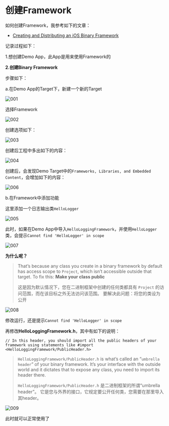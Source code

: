 # 创建Framework

如何创建Framework，我参考如下的文章：

+ [Creating and Distributing an iOS Binary Framework](https://www.instabug.com/blog/ios-binary-framework)

记录过程如下：

1.想创建Demo App，此App是用来使用Framework的

**2.创建Binary Framework**

步骤如下：

a.在Demo App的Target下，新建一个新的Target

![001](./images/001.png)

选择Framework

![002](./images/002.png)

创建选项如下：

![003](./images/003.png)

创建后工程中多出如下的内容：

![004](./images/004.png)



创建后，会发现Demo Target中的`Frameworks, Libraries, and Embedded Content`，会增加如下的内容：

![006](./images/006.png)



b.在Framework中添加功能

这里添加一个日志输出类`HelloLogger`

![005](./images/005.png)



此时，如果在Demo App中导入`HelloLoggingFramework`，并使用`HelloLogger`类，会提示`Cannot find 'HelloLogger' in scope`

![007](./images/007.png)



**为什么呢？**

> That’s because any class you create in a binary framework by default has access scope to `Project`, which isn’t accessible outside that target. To fix this: **Make your class public**
>
> 这是因为默认情况下，您在二进制框架中创建的任何类都具有 `Project` 的访问范围，而在该目标之外无法访问该范围。 要解决此问题：将您的类设为公开



![008](./images/008.png)

修改运行，还是提示`Cannot find 'HelloLogger' in scope`

再修改**HelloLoggingFramework.h**，其中有如下的说明：

```objc
// In this header, you should import all the public headers of your framework using statements like #import <HelloLoggingFramework/PublicHeader.h>
```

> `HelloLoggingFramework/PublicHeader.h` is what’s called an “`umbrella header`” of your binary framework. It’s your interface with the outside world and it dictates that to expose any class, you need to import its header there.
>
> `HelloLoggingFramework/PublicHeader.h` 是二进制框架的所谓“umbrella header”。 它是您与外界的接口，它规定要公开任何类，您需要在那里导入其header。



![009](./images/009.png)

此时就可以正常使用了





















































